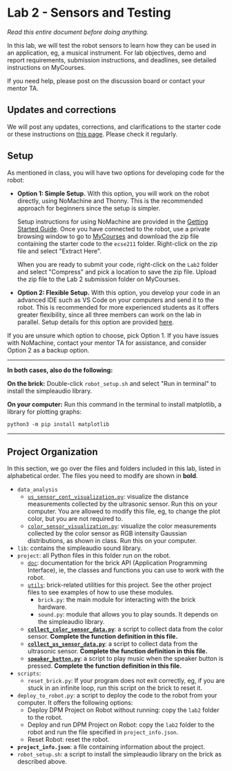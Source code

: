 # Lab 2 - Sensors and Testing

_Read this entire document before doing anything._

In this lab, we will test the robot sensors to learn how they can be used in an
application, eg, a musical instrument.
For lab objectives, demo and report requirements, submission instructions, and
deadlines, see detailed instructions on MyCourses.

If you need help, please post on the discussion board or contact your
mentor TA.

## Updates and corrections

We will post any updates, corrections, and
clarifications to the starter code or these instructions on
[this page](https://mcgill-dpm.github.io/website/Corrections).
Please check it regularly.

## Setup

As mentioned in class, you will have two options for developing code for the robot:

- **Option 1: Simple Setup.** With this option, you will work on the robot directly,
using NoMachine and Thonny.
This is the recommended approach for beginners since the setup is simpler.
  
  <!-- TODO Course Staff: update the MyCourses link each semester. -->
  Setup instructions for using NoMachine are provided in the
  [Getting Started Guide](https://mcgill-dpm.github.io/website/GettingStarted-F21#connecting-to-the-brick).
  Once you have connected to the robot, use a private browsing window to go to
  [MyCourses](https://mycourses2.mcgill.ca/d2l/home/529537) and download
  the zip file containing the starter code to the `ecse211` folder.
  Right-click on the zip file and select "Extract Here".

  When you are ready to submit your code, right-click on the `Lab2` folder
  and select "Compress" and pick a location to save the zip file.
  Upload the zip file to the Lab 2 submission folder on MyCourses.

- **Option 2: Flexible Setup.** With this option, you develop your code in an advanced
IDE such as VS Code on your computers and send it to the robot.
This is recommended for more experienced students as it offers greater flexibility,
since all three members can work on the lab in parallel.
Setup details for this option are provided [here](flexible-setup.md).

If you are unsure which option to choose, pick Option 1.
If you have issues with NoMachine, contact your mentor TA for assistance, and
consider Option 2 as a backup option.

___

**In both cases, also do the following:**

**On the brick:** Double-click `robot_setup.sh` and select "Run in terminal"
to install the simpleaudio library.

**On your computer:** Run this command in the terminal to install
matplotlib, a library for plotting graphs:

```
python3 -m pip install matplotlib
```

___

## Project Organization

In this section, we go over the files and folders included in this lab,
listed in alphabetical order.
The files you need to modify are shown in **bold**.

- `data_analysis`
  - [`us_sensor_cont_visualization.py`](data_analysis/us_sensor_cont_visualization.py):
  visualize the distance measurements
  collected by the ultrasonic sensor. Run this on your computer.
  You are allowed to modify this file, eg, to change the plot color,
  but you are not required to.
  - [`color_sensor_visualization.py`](data_analysis/color_sensor_visualization.py):
  visualize the color measurements collected by the color sensor as
  RGB intensity Gaussian distributions, as shown in class. Run this on your computer.
- `lib`: contains the simpleaudio sound library.
- `project`: all Python files in this folder run on the robot.
  - [`doc`](project/doc): documentation for the brick API
  (Application Programming Interface), ie, the classes and functions
  you can use to work with the robot.
  - [`utils`](project/utils): brick-related utilities for this project.
  See the other project files to see examples of how to use these modules.
    - `brick.py`: the main module for interacting with the brick hardware.
    - `sound.py`: module that allows you to play sounds.
    It depends on the simpleaudio library.
  - [**`collect_color_sensor_data.py`**](project/collect_color_sensor_data.py):
  a script to collect data from the color sensor.
  **Complete the function definition in this file.**
  - [**`collect_us_sensor_data.py`**](project/collect_us_sensor_data.py):
  a script to collect data from the ultrasonic sensor.
  **Complete the function definition in this file.**
  - [**`speaker_button.py`**](project/speaker_button.py):
  a script to play music when the speaker button is pressed.
  **Complete the function definition in this file.**
- `scripts`:
  - `reset_brick.py`: If your program does not exit correctly, eg,
  if you are stuck in an infinite loop, run this script on the brick to reset it.
- `deploy_to_robot.py`: a script to deploy the code to the robot from your computer.
  It offers the following options:
  - Deploy DPM Project on Robot without running:
  copy the `lab2` folder to the robot.
  - Deploy and run DPM Project on Robot:
  copy the `lab2` folder to the robot and run the file specified
  in `project_info.json`.
  - Reset Robot: reset the robot.
- **`project_info.json`**: a file containing information about the project.
- `robot_setup.sh`: a script to install the simpleaudio library on
the brick as described above.

